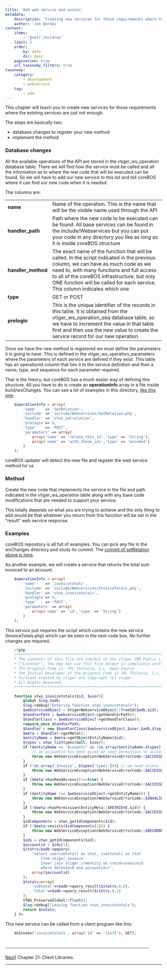 ```yaml
---
title: 'Add web service end points'
metadata:
    description: 'Creating new services for those requirements where the existing services are just not enough'
    author: 'Joe Bordes'
content:
    items:
        - '@self.children'
    limit: 5
    order:
        by: date
        dir: desc
    pagination: true
    url_taxonomy_filters: true
taxonomy:
    category:
        - development
        - webservice
    tag:
        - add
---
```


This chapter will teach you to create new services for those
requirements where the existing services are just not enough.

The steps are basically two:

-   database changes to register your new method
-   implement the method

### Database changes

All the available operations of the API are stored in the
vtiger\_ws\_operation database table. There we will find how the service
must be called and all the information as to where the real code that
will be executed can be found. So we will have to add our new service to
this list and tell coreBOS where it can find our new code when it is
needed.

The columns are:

<table class="table table-striped">
<tbody>
<tr>
<td><strong>name</strong></td>
<td>Name of the operation. This is the name that will be the visible name used through the API</th>
</tr>
<tr>
<td><strong>handler_path</strong></td>
<td>Path where the new code to be executed can be found. All base services can be found in the include/Webservices but you can put your code in any directory you like as long as it is inside coreBOS structure</td>
</tr>
<tr>
<td><strong>handler_method</strong></td>
<td>The exact name of the function that will be called. In the script indicated in the previous column, we can have as much code as we need to, with many functions and full access to all of the coreBOS infrastructure, but only ONE function will be called for each service. This column indicates which one</td>
</tr>
<tr>
<td><strong>type</strong></td>
<td>GET or POST</td>
</tr>
<tr>
<td><strong>prelogin</strong></td>
<td>This is the unique identifier of the records in this table. It is obtained from the vtiger_ws_operation_seq database table, so we have to increment the value in that table first and then use the new value to create the service record for our new operation</td>
</tr>
</tbody>
</table>

Once we have the new method is registered we must define the parameters
it is going to have. This is defined in the
vtiger\_ws\_operation\_parameters where the parameters of each service
are defined if they exist. This table has an operationid column that
ties it to the service definition and then a name, type, and sequence
for each parameter required.

That is the theory, but coreBOS has a much easier way of defining this
structure. All you have to do is create an **operationInfo** array in a
file inside build/wsChanges. You can see a lot of examples in this
directory, [like this
one](https://github.com/tsolucio/corebos/blob/master/build/wsChanges/setRelation.php):
```php
    $operationInfo = array(
        'name'    => 'SetRelation',
        'include' => 'include/Webservices/SetRelation.php',
        'handler' => 'vtws_setrelation',
        'prelogin'=> 0,
        'type'    => 'POST',
        'parameters' => array(
            array('name' => 'relate_this_id','type' => 'String'),
            array('name' => 'with_these_ids','type' => 'encoded')
        )
    );
```
coreBOS updater will detect the new file and register the web service
method for us

### Method

Create the new code that implements the service in the file and path
indicated in the vtiger\_ws\_operation table along with any base code
modifications that are needed to support your service.

This totally depends on what you are trying to achieve and the only
thing to add would be that whatever you return from this function will
be set in the "result" web service response.

### Examples

coreBOS repository is all full of examples. You can pick any file in the
wsChanges directory and study its commit. The [commit of setRelation
above is
here](https://github.com/tsolucio/corebos/commit/7ebb729ee4115e5ac36dd0fa73b2ed67d05f0bca).

As another example, we will create a service that returns the total sum
invoiced to an account.
```php
    $operationInfo = array(
        'name'    => 'invoicetotals',
        'include' => 'include/Webservices/InvoiceTotals.php',
        'handler' => 'vtws_invoicetotals',
        'prelogin'=> 0,
        'type'    => 'POST',
        'parameters' => array(
            array('name' => 'id','type' => 'String')
        )
    );
```
This service just requires the script which contains the new service
(InvoiceTotals.php) which can be seen in the next code box. No further
changes are required.
```php
    <?php
    /************************************************************************************
    * The contents of this file are subject to the vtiger CRM Public License Version 1.0
    * ("License"); You may not use this file except in compliance with the License
    * The Original Code is: JPL TSolucio, S.L. Open Source
    * The Initial Developer of the Original Code is JPL TSolucio, S.L.
    * Portions created by vtiger are Copyright (C) vtiger.
    * All Rights Reserved.
    *************************************************************************************/

    function vtws_invoicetotals($id, $user){
        global $log,$adb;
        $log->debug("Entering function vtws_invoicetotals");
        $webserviceObject = VtigerWebserviceObject::fromId($adb,$id);
        $handlerPath = $webserviceObject->getHandlerPath();
        $handlerClass = $webserviceObject->getHandlerClass();
        require_once $handlerPath;
        $handler = new $handlerClass($webserviceObject,$user,$adb,$log);
        $meta = $handler->getMeta();
        $entityName = $meta->getObjectEntityName($id);
        $types = vtws_listtypes(null, $user);
        if ($entityName == 'Accounts' && !in_array($entityName,$types['types'])) {
            // an accountid has been given we need permission to accounts
            throw new WebServiceException(WebServiceErrorCode::$ACCESSDENIED,"Permission to perform the operation is denied on $entityName");
        }
        if (!in_array('Invoice', $types['types'])){ // we need access to invoices also
            throw new WebServiceException(WebServiceErrorCode::$ACCESSDENIED,"Permission to perform the operation is denied on Invoice");
        }
        if ($meta->hasReadAccess()!==true) {
            throw new WebServiceException(WebServiceErrorCode::$ACCESSDENIED,"Permission to write is denied");
        }
        if ($entityName !== $webserviceObject->getEntityName()) {
            throw new WebServiceException(WebServiceErrorCode::$INVALIDID,"Id specified is incorrect");
        }
        if (!$meta->hasPermission(EntityMeta::$RETRIEVE,$id)) {
            throw new WebServiceException(WebServiceErrorCode::$ACCESSDENIED,"Permission to read given object is denied");
        }
        $idComponents = vtws_getIdComponents($id);
        if (!$meta->exists($idComponents[1])) {
            throw new WebServiceException(WebServiceErrorCode::$RECORDNOTFOUND,"Record you are trying to access is not found");
        }
        $ids = vtws_getIdComponents($id);
        $accountid = $ids[1];
        $itotrs=$adb->pquery(
            'select sum(subtotal) as stot, sum(total) as ttot
                from vtiger_invoice
                inner join vtiger_crmentity on crmid=invoiceid
                where deleted=0 and accountid=?',
            array($accountid)
        );
        $totals=array(
            'subtotal'=>$adb->query_result($itotrs,0,0),
            'total'=>$adb->query_result($itotrs,0,1)
        );
        VTWS_PreserveGlobal::flush();
        $log->debug("Leaving function vtws_invoicetotals");
        return $totals;
    } ?>
```
This new service can be called from a client program like this:
```php
    doInvoke('invoicetotals', array('id' => '11x74'), GET);
```

<br>
------------------------------------------------------------------------

[Next](http://localhost/coreBOSDocumentation/configuration-tools/webservice-development/manual/libraries)| Chapter 21: Client Libraries.


------------------------------------------------------------------------